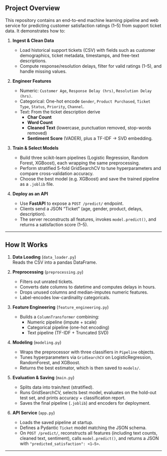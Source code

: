 ## Project Overview

This repository contains an end-to-end machine learning pipeline and web service for predicting customer satisfaction ratings (1–5) from support ticket data. It demonstrates how to:

1. **Ingest & Clean Data**  
   - Load historical support tickets (CSV) with fields such as customer demographics, ticket metadata, timestamps, and free-text descriptions.  
   - Compute response/resolution delays, filter for valid ratings (1–5), and handle missing values.

2. **Engineer Features**  
   - Numeric: `Customer Age`, `Response Delay (hrs)`, `Resolution Delay (hrs)`.  
   - Categorical: One-hot encode `Gender`, `Product Purchased`, `Ticket Type`, `Status`, `Priority`, `Channel`.  
   - Text: From the ticket description derive  
     - **Char Count**  
     - **Word Count**  
     - **Cleaned Text** (lowercase, punctuation removed, stop-words removed)  
     - **Sentiment Score** (VADER), plus a TF-IDF → SVD embedding.

3. **Train & Select Models**  
   - Build three scikit-learn pipelines (Logistic Regression, Random Forest, XGBoost), each wrapping the same preprocessing.  
   - Perform stratified 5-fold GridSearchCV to tune hyperparameters and compare cross-validation accuracy.  
   - Choose the best model (e.g. XGBoost) and save the trained pipeline as a `.joblib` file.

4. **Deploy as an API**  
   - Use **FastAPI** to expose a `POST /predict/` endpoint.  
   - Clients send a JSON “Ticket” (age, gender, product, delays, description).  
   - The server reconstructs all features, invokes `model.predict()`, and returns a satisfaction score (1–5).

---

## How It Works

1. **Data Loading** (`data_loader.py`)  
   Reads the CSV into a pandas DataFrame.

2. **Preprocessing** (`preprocessing.py`)  
   - Filters out unrated tickets.  
   - Converts date columns to datetime and computes delays in hours.  
   - Drops unused columns and median-imputes numeric features.  
   - Label-encodes low-cardinality categoricals.

3. **Feature Engineering** (`feature_engineering.py`)  
   - Builds a `ColumnTransformer` combining:  
     - Numeric pipeline (impute + scale)  
     - Categorical pipeline (one-hot encoding)  
     - Text pipeline (TF-IDF + Truncated SVD)

4. **Modeling** (`modeling.py`)  
   - Wraps the preprocessor with three classifiers in `Pipeline` objects.  
   - Tunes hyperparameters via `GridSearchCV` on LogisticRegression, RandomForest, and XGBoost.  
   - Returns the best estimator, which is then saved to `models/`.

5. **Evaluation & Saving** (`main.py`)  
   - Splits data into train/test (stratified).  
   - Runs GridSearchCV, selects best model, evaluates on the hold-out test set, and prints accuracy + classification report.  
   - Saves the final pipeline (`.joblib`) and encoders for deployment.

6. **API Service** (`app.py`)  
   - Loads the saved pipeline at startup.  
   - Defines a Pydantic `Ticket` model matching the JSON schema.  
   - On `POST /predict/`, reconstructs all features (including text counts, cleaned text, sentiment), calls `model.predict()`, and returns a JSON with `"predicted_satisfaction": <1–5>`.

---

